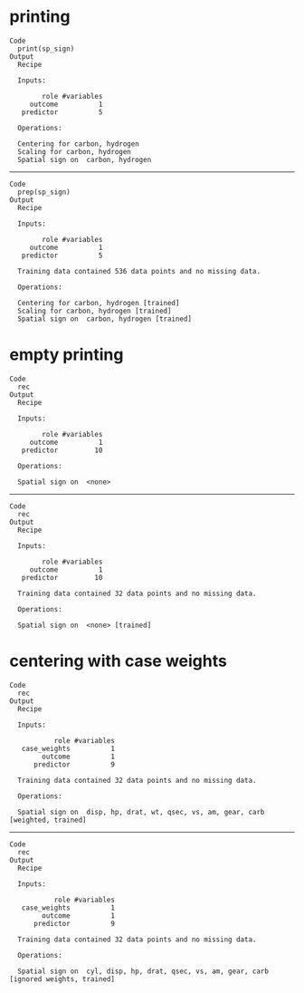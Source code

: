 # printing

    Code
      print(sp_sign)
    Output
      Recipe
      
      Inputs:
      
            role #variables
         outcome          1
       predictor          5
      
      Operations:
      
      Centering for carbon, hydrogen
      Scaling for carbon, hydrogen
      Spatial sign on  carbon, hydrogen

---

    Code
      prep(sp_sign)
    Output
      Recipe
      
      Inputs:
      
            role #variables
         outcome          1
       predictor          5
      
      Training data contained 536 data points and no missing data.
      
      Operations:
      
      Centering for carbon, hydrogen [trained]
      Scaling for carbon, hydrogen [trained]
      Spatial sign on  carbon, hydrogen [trained]

# empty printing

    Code
      rec
    Output
      Recipe
      
      Inputs:
      
            role #variables
         outcome          1
       predictor         10
      
      Operations:
      
      Spatial sign on  <none>

---

    Code
      rec
    Output
      Recipe
      
      Inputs:
      
            role #variables
         outcome          1
       predictor         10
      
      Training data contained 32 data points and no missing data.
      
      Operations:
      
      Spatial sign on  <none> [trained]

# centering with case weights

    Code
      rec
    Output
      Recipe
      
      Inputs:
      
               role #variables
       case_weights          1
            outcome          1
          predictor          9
      
      Training data contained 32 data points and no missing data.
      
      Operations:
      
      Spatial sign on  disp, hp, drat, wt, qsec, vs, am, gear, carb [weighted, trained]

---

    Code
      rec
    Output
      Recipe
      
      Inputs:
      
               role #variables
       case_weights          1
            outcome          1
          predictor          9
      
      Training data contained 32 data points and no missing data.
      
      Operations:
      
      Spatial sign on  cyl, disp, hp, drat, qsec, vs, am, gear, carb [ignored weights, trained]

